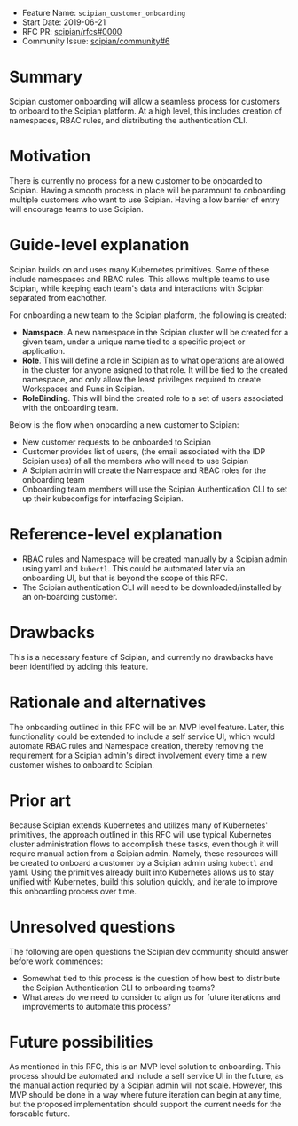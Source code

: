 - Feature Name: `scipian_customer_onboarding`
- Start Date: 2019-06-21
- RFC PR: [scipian/rfcs#0000](https://github.com/scipian/rfcs/pull/3)
- Community Issue: [scipian/community#6](https://github.com/scipian/community/issues/6)

# Summary
[summary]: #summary

Scipian customer onboarding will allow a seamless process for customers to
onboard to the Scipian platform. At a high level, this includes creation of
namespaces, RBAC rules, and distributing the authentication CLI.

# Motivation
[motivation]: #motivation

There is currently no process for a new customer to be onboarded to Scipian. 
Having a smooth process in place will be paramount to onboarding multiple 
customers who want to use Scipian. Having a low barrier of entry will encourage
teams to use Scipian.

# Guide-level explanation
[guide-level-explanation]: #guide-level-explanation

Scipian builds on and uses many Kubernetes primitives. Some of these include 
namespaces and RBAC rules. This allows multiple teams to use Scipian, while 
keeping each team's data and interactions with Scipian separated from eachother.

For onboarding a new team to the Scipian platform, the following is created:

- **Namspace**. A new namespace in the Scipian cluster will be created for a
given team, under a unique name tied to a specific project or application.
- **Role**. This will define a role in Scipian as to what operations are allowed 
in the cluster for anyone asigned to that role. It will be tied to the created 
namespace, and only allow the least privileges required to create Workspaces and 
Runs in Scipian.
- **RoleBinding**. This will bind the created role to a set of users associated 
with the onboarding team.

Below is the flow when onboarding a new customer to Scipian:

- New customer requests to be onboarded to Scipian
- Customer provides list of users, (the email associated with the IDP Scipian 
uses) of all the members who will need to use Scipian
- A Scipian admin will create the Namespace and RBAC roles for the onboarding 
team
- Onboarding team members will use the Scipian Authentication CLI to set up 
their kubeconfigs for interfacing Scipian.

# Reference-level explanation
[reference-level-explanation]: #reference-level-explanation

- RBAC rules and Namespace will be created manually by a Scipian admin using
yaml and `kubectl`. This could be automated later via an onboarding UI, but that
is beyond the scope of this RFC.
- The Scipian authentication CLI will need to be downloaded/installed by an
on-boarding customer.

# Drawbacks
[drawbacks]: #drawbacks

This is a necessary feature of Scipian, and currently no drawbacks have been
identified by adding this feature.

# Rationale and alternatives
[rationale-and-alternatives]: #rationale-and-alternatives

The onboarding outlined in this RFC will be an MVP level feature. Later, this
functionality could be extended to include a self service UI, which would
automate RBAC rules and Namespace creation, thereby removing the requirement for 
a Scipian admin's direct involvement every time a new customer wishes to onboard 
to Scipian.

# Prior art
[prior-art]: #prior-art

Because Scipian extends Kubernetes and utilizes many of Kubernetes' primitives,
the approach outlined in this RFC will use typical Kubernetes cluster
administration flows to accomplish these tasks, even though it will require
manual action from a Scipian admin. Namely, these resources will be created to
onboard a customer by a Scipian admin using `kubectl` and yaml. Using the 
primitives already built into Kubernetes allows us to stay unified with 
Kubernetes, build this solution quickly, and iterate to improve this onboarding 
process over time.

# Unresolved questions
[unresolved-questions]: #unresolved-questions

The following are open questions the Scipian dev community should answer before
work commences:

- Somewhat tied to this process is the question of how best to distribute the 
Scipian Authentication CLI to onboarding teams?
- What areas do we need to consider to align us for future iterations and
improvements to automate this process?

# Future possibilities
[future-possibilities]: #future-possibilities

As mentioned in this RFC, this is an MVP level solution to onboarding. This
process should be automated and include a self service UI in the future, as
the manual action requried by a Scipian admin will not scale. However, this MVP
should be done in a way where future iteration can begin at any time, but the
proposed implementation should support the current needs for the forseable 
future.
